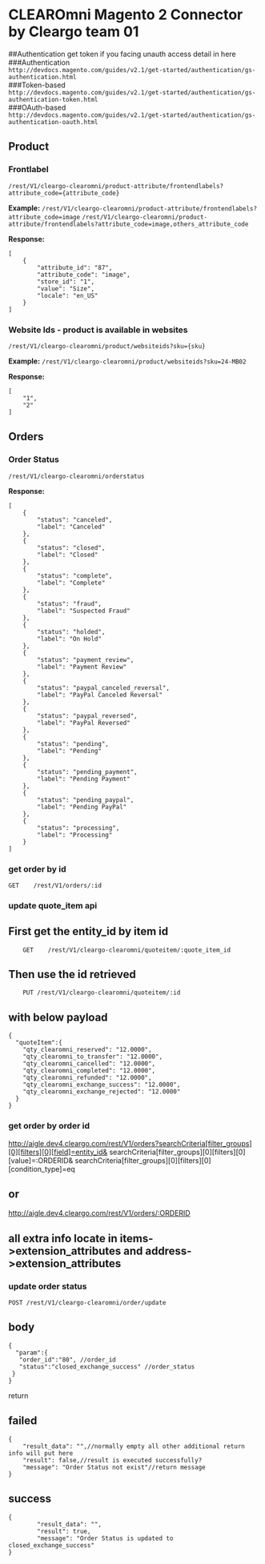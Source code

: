 # CLEAROmni Magento 2 Connector by Cleargo team 01

##Authentication
get token if you facing unauth access
detail in here<br />
###Authentication<br />
```http://devdocs.magento.com/guides/v2.1/get-started/authentication/gs-authentication.html```<br />
###Token-based<br />
```http://devdocs.magento.com/guides/v2.1/get-started/authentication/gs-authentication-token.html```<br />
###OAuth-based<br />
```http://devdocs.magento.com/guides/v2.1/get-started/authentication/gs-authentication-oauth.html```<br />

## Product
### Frontlabel
```/rest/V1/cleargo-clearomni/product-attribute/frontendlabels?attribute_code={attribute_code}```

**Example:**
	```/rest/V1/cleargo-clearomni/product-attribute/frontendlabels?attribute_code=image```
	```/rest/V1/cleargo-clearomni/product-attribute/frontendlabels?attribute_code=image,others_attribute_code```

**Response:**
```
[
    {
        "attribute_id": "87",
        "attribute_code": "image",
        "store_id": "1",
        "value": "Size",
        "locale": "en_US"
    }
]
```

### Website Ids - product is available in websites
```/rest/V1/cleargo-clearomni/product/websiteids?sku={sku}```

**Example:**
	```/rest/V1/cleargo-clearomni/product/websiteids?sku=24-MB02```

**Response:**
```
[
    "1",
    "2"
]
```

## Orders
### Order Status
```/rest/V1/cleargo-clearomni/orderstatus```

**Response:**
```
[
    {
        "status": "canceled",
        "label": "Canceled"
    },
    {
        "status": "closed",
        "label": "Closed"
    },
    {
        "status": "complete",
        "label": "Complete"
    },
    {
        "status": "fraud",
        "label": "Suspected Fraud"
    },
    {
        "status": "holded",
        "label": "On Hold"
    },
    {
        "status": "payment_review",
        "label": "Payment Review"
    },
    {
        "status": "paypal_canceled_reversal",
        "label": "PayPal Canceled Reversal"
    },
    {
        "status": "paypal_reversed",
        "label": "PayPal Reversed"
    },
    {
        "status": "pending",
        "label": "Pending"
    },
    {
        "status": "pending_payment",
        "label": "Pending Payment"
    },
    {
        "status": "pending_paypal",
        "label": "Pending PayPal"
    },
    {
        "status": "processing",
        "label": "Processing"
    }
]
```

### get order by id
```
GET    /rest/V1/orders/:id
```
### update quote_item api

## First get the entity_id by item id
```
    GET    /rest/V1/cleargo-clearomni/quoteitem/:quote_item_id
```
## Then use the id retrieved
```
    PUT /rest/V1/cleargo-clearomni/quoteitem/:id
```
## with below payload
```
{
  "quoteItem":{
    "qty_clearomni_reserved": "12.0000",
    "qty_clearomni_to_transfer": "12.0000",
    "qty_clearomni_cancelled": "12.0000",
    "qty_clearomni_completed": "12.0000",
    "qty_clearomni_refunded": "12.0000",
    "qty_clearomni_exchange_success": "12.0000",
    "qty_clearomni_exchange_rejected": "12.0000"
  }
}
```

### get order by order id
http://aigle.dev4.cleargo.com/rest/V1/orders?searchCriteria[filter_groups][0][filters][0][field]=entity_id& searchCriteria[filter_groups][0][filters][0][value]=:ORDERID& searchCriteria[filter_groups][0][filters][0][condition_type]=eq
## or
http://aigle.dev4.cleargo.com/rest/V1/orders/:ORDERID
## all extra info locate in items->extension_attributes and address->extension_attributes

### update order status
```
POST /rest/V1/cleargo-clearomni/order/update
```
## body
```
{
  "param":{
   "order_id":"80", //order_id
   "status":"closed_exchange_success" //order_status
 }
}
```
return

## failed
```
{
    "result_data": "",//normally empty all other additional return info will put here
    "result": false,//result is executed successfully?
    "message": "Order Status not exist"//return message
}
```
## success
```
{
        "result_data": "",
        "result": true,
        "message": "Order Status is updated to closed_exchange_success"
}
```
